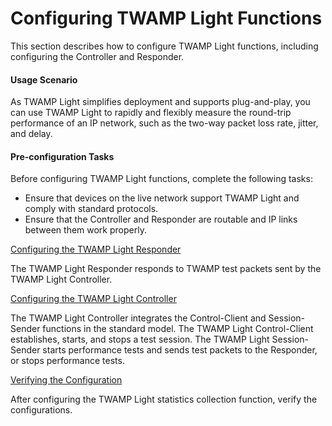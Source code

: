 Configuring TWAMP Light Functions
=================================

This section describes how to configure TWAMP Light functions, including configuring the Controller and Responder.

#### Usage Scenario

As TWAMP Light simplifies deployment and supports plug-and-play, you can use TWAMP Light to rapidly and flexibly measure the round-trip performance of an IP network, such as the two-way packet loss rate, jitter, and delay.


#### Pre-configuration Tasks

Before configuring TWAMP Light functions, complete the following tasks:

* Ensure that devices on the live network support TWAMP Light and comply with standard protocols.
* Ensure that the Controller and Responder are routable and IP links between them work properly.


[Configuring the TWAMP Light Responder](../../../../software/nev8r10_vrpv8r16/user/vrp/dc_vrp_cfg_twamp-light_0012.html)

The TWAMP Light Responder responds to TWAMP test packets sent by the TWAMP Light Controller.

[Configuring the TWAMP Light Controller](../../../../software/nev8r10_vrpv8r16/user/vrp/dc_vrp_cfg_twamp-light_0013.html)

The TWAMP Light Controller integrates the Control-Client and Session-Sender functions in the standard model. The TWAMP Light Control-Client establishes, starts, and stops a test session. The TWAMP Light Session-Sender starts performance tests and sends test packets to the Responder, or stops performance tests.

[Verifying the Configuration](../../../../software/nev8r10_vrpv8r16/user/vrp/dc_vrp_twamp-light_cfg_0016.html)

After configuring the TWAMP Light statistics collection function, verify the configurations.